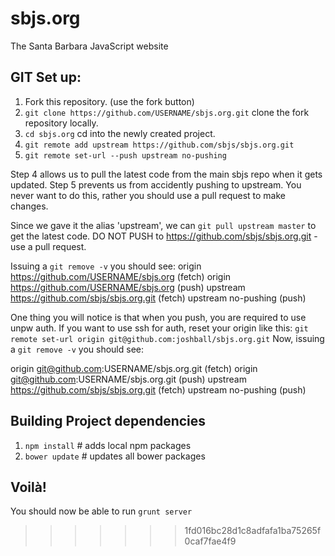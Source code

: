 sbjs.org
========

The Santa Barbara JavaScript website

GIT Set up:
--------------

1. Fork this repository. (use the fork button)
2. `git clone https://github.com/USERNAME/sbjs.org.git` clone the fork repository locally.
3. `cd sbjs.org` cd into the newly created project.
4. `git remote add upstream https://github.com/sbjs/sbjs.org.git` 
5. `git remote set-url --push upstream no-pushing`

Step 4 allows us to pull the latest code from the main sbjs repo when it gets updated.
Step 5 prevents us from accidently pushing to upstream. You never want to do this, rather you
should use a pull request to make changes.

Since we gave it the alias 'upstream', we can `git pull upstream master` to get the latest code.
DO NOT PUSH to https://github.com/sbjs/sbjs.org.git - use a pull request.

Issuing a `git remove -v` you should see:
origin  https://github.com/USERNAME/sbjs.org (fetch)
origin  https://github.com/USERNAME/sbjs.org (push)
upstream        https://github.com/sbjs/sbjs.org.git (fetch)
upstream        no-pushing (push)

One thing you will notice is that when you push, you are required to use unpw auth. If you want to use ssh for auth,
reset your origin like this:
`git remote set-url origin git@github.com:joshball/sbjs.org.git`
Now, issuing a `git remove -v` you should see:

origin  git@github.com:USERNAME/sbjs.org.git (fetch)
origin  git@github.com:USERNAME/sbjs.org.git (push)
upstream        https://github.com/sbjs/sbjs.org.git (fetch)
upstream        no-pushing (push)

Building Project dependencies
-----------------------------

1. `npm install` # adds local npm packages
3. `bower update` # updates all bower packages

Voilà!
------
You should now be able to run `grunt server`
>>>>>>> 1fd016bc28d1c8adfafa1ba75265f0caf7fae4f9
